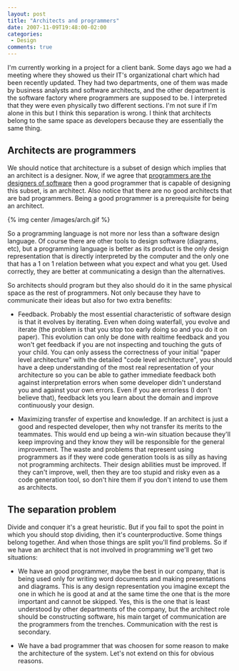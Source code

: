 ```yaml
---
layout: post
title: "Architects and programmers"
date: 2007-11-09T19:48:00-02:00
categories:
 - Design
comments: true
---
```

I'm currently working in a project for a client bank. Some days ago we had a meeting where they showed us their IT's organizational chart which had been recently updated. They had two departments, one of them was made by business analysts and software architects, and the other department is the software factory where programmers are supposed to be. I interpreted that they were even physically two different sections. I'm not sure if I'm alone in this but I think this separation is wrong. I think that architects belong to the same space as developers because they are essentially the same thing.

Architects are programmers
--------------------------

We should notice that architecture is a subset of design which implies that an architect is a designer. Now, if we agree that [programmers are the designers of software](http://www.developerdotstar.com/mag/articles/reeves_design_main.html) then a good programmer that is capable of designing this subset, is an architect. Also notice that there are no good architects that are bad programmers. Being a good programmer is a prerequisite for being an architect.

{% img center /images/arch.gif %}

So a programming language is not more nor less than a software design language.
Of course there are other tools to design software (diagrams, etc), but a programming language is better as its product is the only design representation that is directly interpreted by the computer and the only one that has a 1 on 1 relation between what you expect and what you get.
Used correctly, they are better at communicating a design than the alternatives.

So architects should program but they also should do it in the same physical space as the rest of programmers. Not only because they have to communicate their ideas but also for two extra benefits:

* Feedback.
  Probably the most essential characteristic of software design is that it evolves by iterating. Even when doing waterfall, you evolve and iterate (the problem is that you stop too early doing so and you do it on paper). This evolution can only be done with realtime feedback and you won't get feedback if you are not inspecting and touching the guts of your child.
  You can only assess the correctness of your initial "paper level architecture" with the detailed "code level architecture", you should have a deep understanding of the most real representation of your architecture so you can be able to gather immediate feedback both against interpretation errors when some developer didn't understand you and against your own errors. Even if you are errorless (I don't believe that), feedback lets you learn about the domain and improve continuously your design.

* Maximizing transfer of expertise and knowledge.
  If an architect is just a good and respected developer, then why not transfer its merits to the teammates. This would end up being a win-win situation because they'll keep improving and they know they will be responsible for the general improvement. The waste and problems that represent using programmers as if they were code generation tools is as silly as having not programming architects. Their design abilities must be improved. If they can't improve, well, then they are too stupid and risky even as a code generation tool, so don't hire them if you don't intend to use them as architects.

The separation problem
----------------------

Divide and conquer it's a great heuristic. But if you fail to spot the point in which you should stop dividing, then it's counterproductive. Some things belong together. And when those things are split you'll find problems.
So if we have an architect that is not involved in programming we'll get two situations:

* We have an good programmer, maybe the best in our company, that is being used only for writing word documents and making presentations and diagrams. This is any design representation you imagine except the one in which he is good at and at the same time the one that is the more important and cannot be skipped. Yes, this is the one that is least understood by other departments of the company, but the architect role should be constructing software, his main target of communication are the programmers from the trenches. Communication with the rest is secondary.

* We have a bad programmer that was choosen for some reason to make the architecture of the system. Let's not extend on this for obvious reasons.
